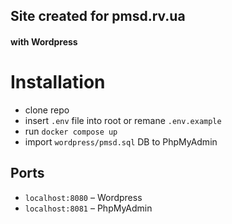 ## Site created for pmsd.rv.ua
#### with Wordpress

# Installation
* clone repo
* insert `.env` file into root or remane `.env.example`
* run `docker compose up`
* import `wordpress/pmsd.sql` DB to PhpMyAdmin

## Ports
* `localhost:8080` – Wordpress
* `localhost:8081` – PhpMyAdmin

